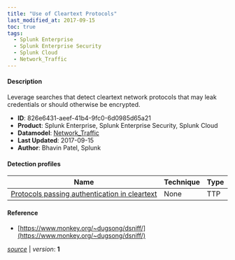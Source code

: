 ```yaml
---
title: "Use of Cleartext Protocols"
last_modified_at: 2017-09-15
toc: true
tags:
  - Splunk Enterprise
  - Splunk Enterprise Security
  - Splunk Cloud
  - Network_Traffic
---
```


#### Description

Leverage searches that detect cleartext network protocols that may leak credentials or should otherwise be encrypted.

- **ID**: 826e6431-aeef-41b4-9fc0-6d0985d65a21
- **Product**: Splunk Enterprise, Splunk Enterprise Security, Splunk Cloud
- **Datamodel**: [Network_Traffic](https://docs.splunk.com/Documentation/CIM/latest/User/NetworkTraffic)
- **Last Updated**: 2017-09-15
- **Author**: Bhavin Patel, Splunk

#### Detection profiles

| Name        | Technique   | Type         |
| ----------- | ----------- |--------------|
| [Protocols passing authentication in cleartext](/network/protocols_passing_authentication_in_cleartext/) | None | TTP |

#### Reference

* [https://www.monkey.org/~dugsong/dsniff/](https://www.monkey.org/~dugsong/dsniff/)



[_source_](https://github.com/splunk/security_content/tree/develop/stories/use_of_cleartext_protocols.yml) | _version_: **1**